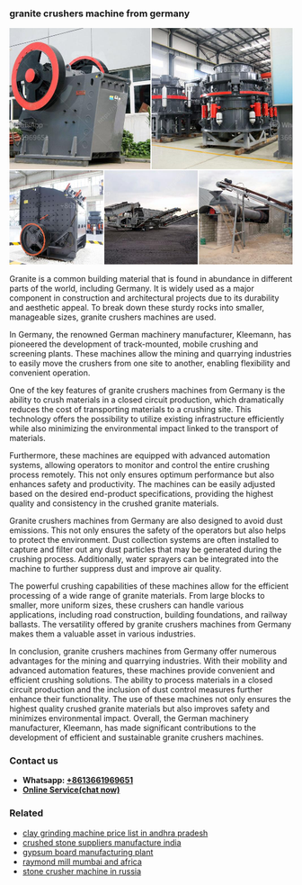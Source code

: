 <h3>granite crushers machine from germany</h3><img src='1706768198.jpg' alt=''><p>Granite is a common building material that is found in abundance in different parts of the world, including Germany. It is widely used as a major component in construction and architectural projects due to its durability and aesthetic appeal. To break down these sturdy rocks into smaller, manageable sizes, granite crushers machines are used.</p><p>In Germany, the renowned German machinery manufacturer, Kleemann, has pioneered the development of track-mounted, mobile crushing and screening plants. These machines allow the mining and quarrying industries to easily move the crushers from one site to another, enabling flexibility and convenient operation.</p><p>One of the key features of granite crushers machines from Germany is the ability to crush materials in a closed circuit production, which dramatically reduces the cost of transporting materials to a crushing site. This technology offers the possibility to utilize existing infrastructure efficiently while also minimizing the environmental impact linked to the transport of materials.</p><p>Furthermore, these machines are equipped with advanced automation systems, allowing operators to monitor and control the entire crushing process remotely. This not only ensures optimum performance but also enhances safety and productivity. The machines can be easily adjusted based on the desired end-product specifications, providing the highest quality and consistency in the crushed granite materials.</p><p>Granite crushers machines from Germany are also designed to avoid dust emissions. This not only ensures the safety of the operators but also helps to protect the environment. Dust collection systems are often installed to capture and filter out any dust particles that may be generated during the crushing process. Additionally, water sprayers can be integrated into the machine to further suppress dust and improve air quality.</p><p>The powerful crushing capabilities of these machines allow for the efficient processing of a wide range of granite materials. From large blocks to smaller, more uniform sizes, these crushers can handle various applications, including road construction, building foundations, and railway ballasts. The versatility offered by granite crushers machines from Germany makes them a valuable asset in various industries.</p><p>In conclusion, granite crushers machines from Germany offer numerous advantages for the mining and quarrying industries. With their mobility and advanced automation features, these machines provide convenient and efficient crushing solutions. The ability to process materials in a closed circuit production and the inclusion of dust control measures further enhance their functionality. The use of these machines not only ensures the highest quality crushed granite materials but also improves safety and minimizes environmental impact. Overall, the German machinery manufacturer, Kleemann, has made significant contributions to the development of efficient and sustainable granite crushers machines.</p><h3>Contact us</h3><ul><li><strong>Whatsapp:&nbsp;<a href="https://wa.me/8613661969651">+8613661969651</a></strong></li><li><a href="https://swt.shibang-china.com/?git&amp;zhl&amp;granite crushers machine from germany"><strong>Online Service(chat now)</strong></a></li></ul><h3>Related</h3><ul><li><a href='clay grinding machine price list in andhra pradesh.md'>clay grinding machine price list in andhra pradesh</a></li><li><a href='crushed stone suppliers manufacture india.md'>crushed stone suppliers manufacture india</a></li><li><a href='gypsum board manufacturing plant.md'>gypsum board manufacturing plant</a></li><li><a href='raymond mill mumbai and africa.md'>raymond mill mumbai and africa</a></li><li><a href='stone crusher machine in russia.md'>stone crusher machine in russia</a></li></ul>